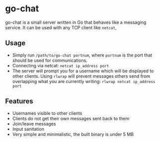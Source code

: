 # go-chat

go-chat is a small server written in Go that behaves like a messaging service.
It can be used with any TCP client like `netcat`,

## Usage
- Simply run `/path/to/go-chat portnum`, where `portnum` is the port that should be used for communications.
- Connecting via netcat: `netcat ip_address port`
- The server will prompt you for a username which will be displayed to other clients.
Using `rlwrap` will prevent messages others send from overlapping what you are currently writing:
`rlwrap netcat ip_address port`

## Features
- Usernames visible to other clients
- Clients do not get their own messages sent back to them
- Join/leave messages
- Input sanitation
- Very simple and minimalistic, the built binary is under 5 MB
